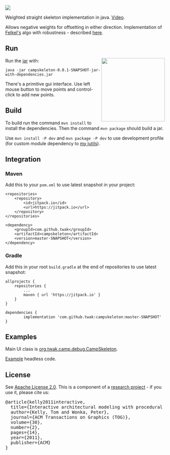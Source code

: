 [![](https://jitpack.io/v/twak/campskeleton.svg)](https://jitpack.io/#twak/campskeleton)

Weighted straight skeleton implementation in java. [Video](http://www.youtube.com/watch?v=2twcln3_7Y8).

Allows negative weights for offsetting in either direction. Implementation of [Felkel's](http://www.dma.fi.upm.es/mabellanas/tfcs/skeleton/html/documentacion/Straight%20Skeletons%20Implementation.pdf) algo with robustness - described [here](http://twak.blogspot.com/2009/05/engineering-weighted-straight-skeleton.html).

## Run
<img src="docs/images/campskeleton.png" style="bottom:0;" width="200" align="right">

Run the [jar](https://drive.google.com/open?id=0B6r_mUgXfBLdVTRfSE04MzB2Tlk) with:

```
java -jar campskeleton-0.0.1-SNAPSHOT-jar-with-dependencies.jar
```

There's a primitive gui interface. Use left mouse button to move points and control-click to add new points.

## Build
To build run the command `mvn install` to install the dependencies. Then the command `mvn package` should build a jar.

Use `mvn install -P dev` and `mvn package -P dev` to use development profile (for custom module dependency to [my jutils](https://github.com/twak/jutils)).

## Integration

### Maven
Add this to your `pom.xml` to use latest snapshot in your project:

```
<repositories>
    <repository>
        <id>jitpack.io</id>
        <url>https://jitpack.io</url>
    </repository>
</repositories>

<dependency>
    <groupId>com.github.twak</groupId>
    <artifactId>campskeleton</artifactId>
    <version>master-SNAPSHOT</version>
</dependency>
```

### Gradle
Add this in your root `build.gradle` at the end of repositories to use latest snapshot:

```
allprojects {
    repositories {
        ...
        maven { url 'https://jitpack.io' }
    }
}

dependencies {
        implementation 'com.github.twak:campskeleton:master-SNAPSHOT'
}
```

## Examples
Main UI class is [org.twak.camp.debug.CampSkeleton](https://github.com/twak/campskeleton/blob/master/src/org/twak/camp/debug/CampSkeleton.java). 

[Example](https://github.com/twak/campskeleton/blob/wiki/headless.md) headless code.

## License
See [Apache License 2.0](LICENSE.md).
This is a component of a [research project](http://twak.blogspot.com/2011/04/interactive-architectural-modeling-with.html) - if you use it, please cite us:

<pre>
@article{kelly2011interactive,
  title={Interactive architectural modeling with procedural extrusions},
  author={Kelly, Tom and Wonka, Peter},
  journal={ACM Transactions on Graphics (TOG)},
  volume={30},
  number={2},
  pages={14},
  year={2011},
  publisher={ACM}
}
</pre>
